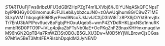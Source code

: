 $START$UuFjFws8rlbzUFU3dGBfZHpPZgT4m1LXVbj6/iJ0iYUNqASkQFCNpsTbylPlKHGy0O0imomuuPJFUILebiLybbzcuJN0+zOAwUqihum8G/C8wZ71MESLkpWMThbqog6E9iR8yrPewI9Ncx7JklJvIJCXjD3IWi8Tz8PX8jOiYktBrevjtlxTr7EnU3bAPIPov9ucv8pFgbjPHOxuUqeb5+wmP4ZYDdRHKLjpxNSc1nnuRKmmbR6D0PTO9P+iVLg4pjkaZbFTsNb0laE+OePKgZnF2BnaxKHHmxmuqdlwM96hGN2QpTB4a7RnWZi3StOBOJB5GLXU3Ew+M0D5hYjWLBrowCjsCGsa97Mfiw5BeT3Mt4FEARlsbhDpqIdM2JyN$END$